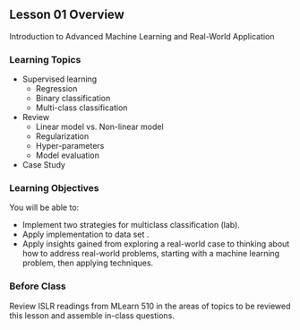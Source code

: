 ## Lesson 01 Overview

Introduction to Advanced Machine Learning and Real-World Application


### Learning Topics 
 - Supervised learning
   - Regression
   - Binary classification
   - Multi-class classification
 - Review
   - Linear model vs. Non-linear model
   - Regularization
   - Hyper-parameters
   - Model evaluation
 - Case Study

### Learning Objectives

You will be able to:

 - Implement two strategies for multiclass classification (lab).
 - Apply implementation to data set .
 - Apply insights gained from exploring a real-world case to thinking about how to address real-world problems, starting with a machine learning problem, then applying techniques.

### Before Class 

Review ISLR readings from MLearn 510 in the areas of topics to be reviewed this lesson and assemble in-class questions.